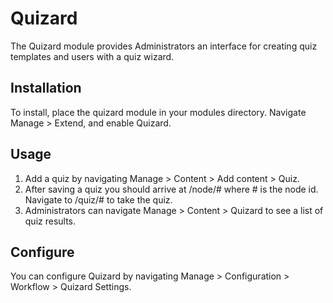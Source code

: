 Quizard
=======

The Quizard module provides Administrators an interface for creating quiz templates and users with a quiz wizard.

Installation
------------
To install, place the quizard module in your modules directory. Navigate Manage > Extend, and enable Quizard.

Usage
-----
1. Add a quiz by navigating Manage > Content > Add content > Quiz.
2. After saving a quiz you should arrive at /node/# where # is the node id. Navigate to /quiz/# to take the quiz.
3. Administrators can navigate Manage > Content > Quizard to see a list of quiz results.

Configure
---------
You can configure Quizard by navigating Manage > Configuration > Workflow > Quizard Settings.


